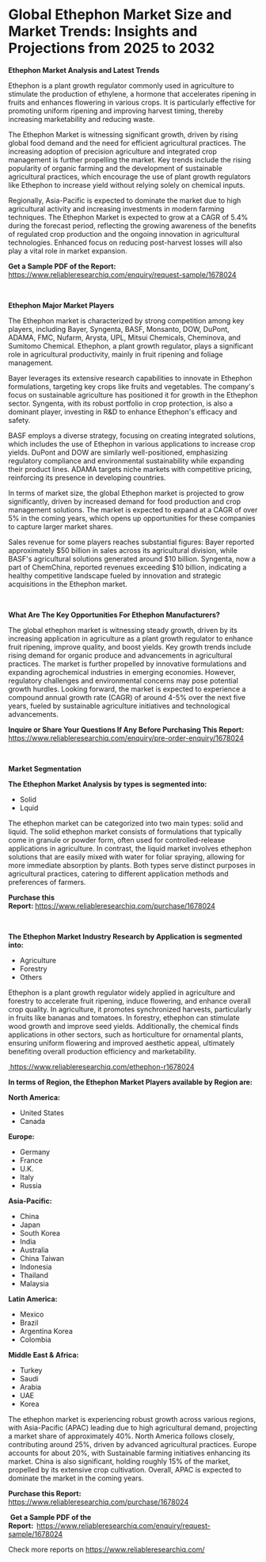 <p><h1>Global Ethephon Market Size and Market Trends: Insights and Projections from 2025 to 2032</h1></p><p><strong>Ethephon Market Analysis and Latest Trends</strong></p>
<p><p>Ethephon is a plant growth regulator commonly used in agriculture to stimulate the production of ethylene, a hormone that accelerates ripening in fruits and enhances flowering in various crops. It is particularly effective for promoting uniform ripening and improving harvest timing, thereby increasing marketability and reducing waste.</p><p>The Ethephon Market is witnessing significant growth, driven by rising global food demand and the need for efficient agricultural practices. The increasing adoption of precision agriculture and integrated crop management is further propelling the market. Key trends include the rising popularity of organic farming and the development of sustainable agricultural practices, which encourage the use of plant growth regulators like Ethephon to increase yield without relying solely on chemical inputs.</p><p>Regionally, Asia-Pacific is expected to dominate the market due to high agricultural activity and increasing investments in modern farming techniques. The Ethephon Market is expected to grow at a CAGR of 5.4% during the forecast period, reflecting the growing awareness of the benefits of regulated crop production and the ongoing innovation in agricultural technologies. Enhanced focus on reducing post-harvest losses will also play a vital role in market expansion.</p></p>
<p><strong>Get a Sample PDF of the Report:&nbsp;</strong> <a href="https://www.reliableresearchiq.com/enquiry/request-sample/1678024?utm_campaign=2732&utm_medium=2&utm_source=Github&utm_content=ia&utm_term=25032025&utm_id=ethephon">https://www.reliableresearchiq.com/enquiry/request-sample/1678024</a></p>
<p>&nbsp;</p>
<p><strong>Ethephon Major Market Players</strong></p>
<p><p>The Ethephon market is characterized by strong competition among key players, including Bayer, Syngenta, BASF, Monsanto, DOW, DuPont, ADAMA, FMC, Nufarm, Arysta, UPL, Mitsui Chemicals, Cheminova, and Sumitomo Chemical. Ethephon, a plant growth regulator, plays a significant role in agricultural productivity, mainly in fruit ripening and foliage management.</p><p>Bayer leverages its extensive research capabilities to innovate in Ethephon formulations, targeting key crops like fruits and vegetables. The company's focus on sustainable agriculture has positioned it for growth in the Ethephon sector. Syngenta, with its robust portfolio in crop protection, is also a dominant player, investing in R&D to enhance Ethephon's efficacy and safety.</p><p>BASF employs a diverse strategy, focusing on creating integrated solutions, which includes the use of Ethephon in various applications to increase crop yields. DuPont and DOW are similarly well-positioned, emphasizing regulatory compliance and environmental sustainability while expanding their product lines. ADAMA targets niche markets with competitive pricing, reinforcing its presence in developing countries.</p><p>In terms of market size, the global Ethephon market is projected to grow significantly, driven by increased demand for food production and crop management solutions. The market is expected to expand at a CAGR of over 5% in the coming years, which opens up opportunities for these companies to capture larger market shares.</p><p>Sales revenue for some players reaches substantial figures: Bayer reported approximately $50 billion in sales across its agricultural division, while BASF's agricultural solutions generated around $10 billion. Syngenta, now a part of ChemChina, reported revenues exceeding $10 billion, indicating a healthy competitive landscape fueled by innovation and strategic acquisitions in the Ethephon market.</p></p>
<p>&nbsp;</p>
<p><strong>What Are The Key Opportunities For Ethephon Manufacturers?</strong></p>
<p><p>The global ethephon market is witnessing steady growth, driven by its increasing application in agriculture as a plant growth regulator to enhance fruit ripening, improve quality, and boost yields. Key growth trends include rising demand for organic produce and advancements in agricultural practices. The market is further propelled by innovative formulations and expanding agrochemical industries in emerging economies. However, regulatory challenges and environmental concerns may pose potential growth hurdles. Looking forward, the market is expected to experience a compound annual growth rate (CAGR) of around 4-5% over the next five years, fueled by sustainable agriculture initiatives and technological advancements.</p></p>
<p><strong>Inquire or Share Your Questions If Any Before Purchasing This Report:</strong> <a href="https://www.reliableresearchiq.com/enquiry/pre-order-enquiry/1678024?utm_campaign=2732&utm_medium=2&utm_source=Github&utm_content=ia&utm_term=25032025&utm_id=ethephon">https://www.reliableresearchiq.com/enquiry/pre-order-enquiry/1678024</a></p>
<p>&nbsp;</p>
<p><strong>Market Segmentation</strong></p>
<p><strong>The Ethephon Market Analysis by types is segmented into:</strong></p>
<p><ul><li>Solid</li><li>Lquid</li></ul></p>
<p><p>The ethephon market can be categorized into two main types: solid and liquid. The solid ethephon market consists of formulations that typically come in granule or powder form, often used for controlled-release applications in agriculture. In contrast, the liquid market involves ethephon solutions that are easily mixed with water for foliar spraying, allowing for more immediate absorption by plants. Both types serve distinct purposes in agricultural practices, catering to different application methods and preferences of farmers.</p></p>
<p><strong>Purchase this Report:&nbsp;</strong><a href="https://www.reliableresearchiq.com/purchase/1678024?utm_campaign=2732&utm_medium=2&utm_source=Github&utm_content=ia&utm_term=25032025&utm_id=ethephon">https://www.reliableresearchiq.com/purchase/1678024</a></p>
<p>&nbsp;</p>
<p><strong>The Ethephon Market Industry Research by Application is segmented into:</strong></p>
<p><ul><li>Agriculture</li><li>Forestry</li><li>Others</li></ul></p>
<p><p>Ethephon is a plant growth regulator widely applied in agriculture and forestry to accelerate fruit ripening, induce flowering, and enhance overall crop quality. In agriculture, it promotes synchronized harvests, particularly in fruits like bananas and tomatoes. In forestry, ethephon can stimulate wood growth and improve seed yields. Additionally, the chemical finds applications in other sectors, such as horticulture for ornamental plants, ensuring uniform flowering and improved aesthetic appeal, ultimately benefiting overall production efficiency and marketability.</p></p>
<p><a href="https://www.reliableresearchiq.com/ethephon-r1678024?utm_campaign=2732&utm_medium=2&utm_source=Github&utm_content=ia&utm_term=25032025&utm_id=ethephon">&nbsp;https://www.reliableresearchiq.com/ethephon-r1678024</a></p>
<p><strong>In terms of Region, the Ethephon Market Players available by Region are:</strong></p>
<p>
    <p> <strong> North America: </strong>
        <ul>
            <li>United States</li>
            <li>Canada</li>
        </ul>
        </p> 
    <p> <strong> Europe: </strong>
        <ul>
            <li>Germany</li>
            <li>France</li>
            <li>U.K.</li>
            <li>Italy</li>
            <li>Russia</li>
        </ul>
        </p> 
    <p> <strong> Asia-Pacific: </strong>
        <ul>
            <li>China</li>
            <li>Japan</li>
            <li>South Korea</li>
            <li>India</li>
            <li>Australia</li>
            <li>China Taiwan</li>
            <li>Indonesia</li>
            <li>Thailand</li>
            <li>Malaysia</li>
        </ul>
        </p> 
    <p> <strong> Latin America: </strong>
        <ul>
            <li>Mexico</li>
            <li>Brazil</li>
            <li>Argentina Korea</li>
            <li>Colombia</li>
        </ul>
        </p> 
    <p> <strong> Middle East & Africa: </strong>
        <ul>
            <li>Turkey</li>
            <li>Saudi</li>
            <li>Arabia</li>
            <li>UAE</li>
            <li>Korea</li>
        </ul>
    </p>
    </p>
<p><p>The ethephon market is experiencing robust growth across various regions, with Asia-Pacific (APAC) leading due to high agricultural demand, projecting a market share of approximately 40%. North America follows closely, contributing around 25%, driven by advanced agricultural practices. Europe accounts for about 20%, with Sustainable farming initiatives enhancing its market. China is also significant, holding roughly 15% of the market, propelled by its extensive crop cultivation. Overall, APAC is expected to dominate the market in the coming years.</p></p>
<p><strong>Purchase this Report: </strong><a href="https://www.reliableresearchiq.com/purchase/1678024?utm_campaign=2732&utm_medium=2&utm_source=Github&utm_content=ia&utm_term=25032025&utm_id=ethephon">https://www.reliableresearchiq.com/purchase/1678024</a></p>
<p>&nbsp;<strong>Get a Sample PDF of the Report:&nbsp;&nbsp;</strong><a href="https://www.reliableresearchiq.com/enquiry/request-sample/1678024?utm_campaign=2732&utm_medium=2&utm_source=Github&utm_content=ia&utm_term=25032025&utm_id=ethephon">https://www.reliableresearchiq.com/enquiry/request-sample/1678024</a></p>
<p><strong></strong></p>
<p>Check more reports on <a href="https://www.reliableresearchiq.com/?utm_campaign=2732&utm_medium=2&utm_source=Github&utm_content=ia&utm_term=25032025&utm_id=ethephon">https://www.reliableresearchiq.com/</a></p>